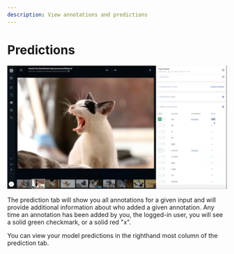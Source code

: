 ```yaml
---
description: View annotations and predictions
---
```


# Predictions

![The predictions lets you view annotations and predictions in one place.](../../.gitbook/assets/predictions-tab.jpg)

The prediction tab will show you all annotations for a given input and will provide additional information about who added a given annotation. Any time an annotation has been added by you, the logged-in user, you will see a solid green checkmark, or a solid red "x". 

You can view your model predictions in the righthand most column of the prediction tab. 


